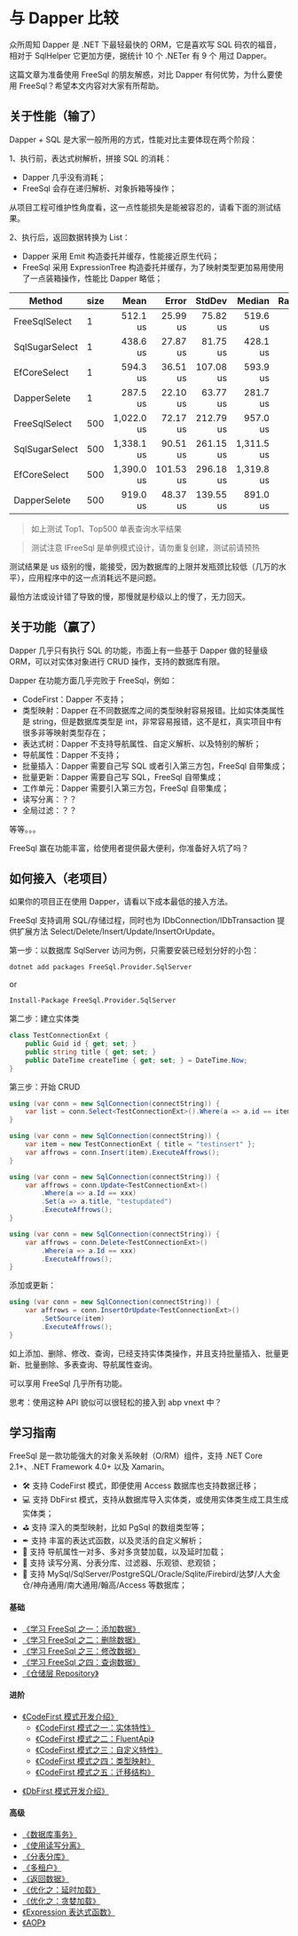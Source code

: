 # 与 Dapper 比较

众所周知 Dapper 是 .NET 下最轻最快的 ORM，它是喜欢写 SQL 码农的福音，相对于 SqlHelper 它更加方便，据统计 10 个 .NETer 有 9 个 用过 Dapper。

这篇文章为准备使用 FreeSql 的朋友解惑，对比 Dapper 有何优势，为什么要使用 FreeSql？希望本文内容对大家有所帮助。

## 关于性能（输了）

Dapper + SQL 是大家一般所用的方式，性能对比主要体现在两个阶段：

1、执行前，表达式树解析，拼接 SQL 的消耗：

- Dapper 几乎没有消耗；
- FreeSql 会存在递归解析、对象拆箱等操作；

从项目工程可维护性角度看，这一点性能损失是能被容忍的，请看下面的测试结果。

2、执行后，返回数据转换为 List：

- Dapper 采用 Emit 构造委托并缓存，性能接近原生代码；
- FreeSql 采用 ExpressionTree 构造委托并缓存，为了映射类型更加易用使用了一点装箱操作，性能比 Dapper 略低；

| Method         | size |       Mean |     Error |    StdDev |     Median | Rank |
| -------------- | ---- | ---------: | --------: | --------: | ---------: | ---: |
| FreeSqlSelect  | 1    |   512.1 us |  25.99 us |  75.82 us |   519.6 us |    3 |
| SqlSugarSelect | 1    |   438.6 us |  27.87 us |  81.75 us |   428.1 us |    2 |
| EfCoreSelect   | 1    |   594.3 us |  36.51 us | 107.08 us |   593.9 us |    4 |
| DapperSelete   | 1    |   287.5 us |  22.10 us |  63.77 us |   281.7 us |    1 |
| FreeSqlSelect  | 500  | 1,022.0 us |  72.17 us | 212.79 us |   957.0 us |    6 |
| SqlSugarSelect | 500  | 1,338.1 us |  90.51 us | 261.15 us | 1,311.5 us |    7 |
| EfCoreSelect   | 500  | 1,390.0 us | 101.53 us | 296.18 us | 1,319.8 us |    7 |
| DapperSelete   | 500  |   919.0 us |  48.37 us | 139.55 us |   891.0 us |    5 |

> 如上测试 Top1、Top500 单表查询水平结果

> 测试注意 IFreeSql 是单例模式设计，请勿重复创建，测试前请预热

测试结果是 us 级别的慢，能接受，因为数据库的上限并发瓶颈比较低（几万的水平），应用程序中的这一点消耗远不是问题。

最怕方法或设计错了导致的慢，那慢就是秒级以上的慢了，无力回天。

## 关于功能（赢了）

Dapper 几乎只有执行 SQL 的功能，市面上有一些基于 Dapper 做的轻量级 ORM，可以对实体对象进行 CRUD 操作，支持的数据库有限。

Dapper 在功能方面几乎完败于 FreeSql，例如：

- CodeFirst：Dapper 不支持；
- 类型映射：Dapper 在不同数据库之间的类型映射容易报错。比如实体类属性是 string，但是数据库类型是 int，非常容易报错，这不是杠，真实项目中有很多非等映射类型存在；
- 表达式树：Dapper 不支持导航属性、自定义解析、以及特别的解析；
- 导航属性：Dapper 不支持；
- 批量插入：Dapper 需要自己写 SQL 或者引入第三方包，FreeSql 自带集成；
- 批量更新：Dapper 需要自己写 SQL，FreeSql 自带集成；
- 工作单元：Dapper 需要引入第三方包，FreeSql 自带集成；
- 读写分离：？？
- 全局过滤：？？

等等。。。

FreeSql 赢在功能丰富，给使用者提供最大便利，你准备好入坑了吗？

## 如何接入（老项目）

如果你的项目正在使用 Dapper，请看以下成本最低的接入方法。

FreeSql 支持调用 SQL/存储过程，同时也为 IDbConnection/IDbTransaction 提供扩展方法 Select/Delete/Insert/Update/InsertOrUpdate。

第一步：以数据库 SqlServer 访问为例，只需要安装已经划分好的小包：

```bash
dotnet add packages FreeSql.Provider.SqlServer
```

or

```bash
Install-Package FreeSql.Provider.SqlServer
```

第二步：建立实体类

```c#
class TestConnectionExt {
    public Guid id { get; set; }
    public string title { get; set; }
    public DateTime createTime { get; set; } = DateTime.Now;
}
```

第三步：开始 CRUD

```c#
using (var conn = new SqlConnection(connectString)) {
    var list = conn.Select<TestConnectionExt>().Where(a => a.id == item.id).ToList();
}

using (var conn = new SqlConnection(connectString)) {
    var item = new TestConnectionExt { title = "testinsert" };
    var affrows = conn.Insert(item).ExecuteAffrows();
}

using (var conn = new SqlConnection(connectString)) {
    var affrows = conn.Update<TestConnectionExt>()
        .Where(a => a.Id == xxx)
        .Set(a => a.title, "testupdated")
        .ExecuteAffrows();
}

using (var conn = new SqlConnection(connectString)) {
    var affrows = conn.Delete<TestConnectionExt>()
        .Where(a => a.Id == xxx)
        .ExecuteAffrows();
}
```

添加或更新：

```c#
using (var conn = new SqlConnection(connectString)) {
    var affrows = conn.InsertOrUpdate<TestConnectionExt>()
        .SetSource(item)
        .ExecuteAffrows();
}
```

如上添加、删除、修改、查询，已经支持实体类操作，并且支持批量插入、批量更新、批量删除、多表查询、导航属性查询。

可以享用 FreeSql 几乎所有功能。

思考：使用这种 API 貌似可以很轻松的接入到 abp vnext 中？

## 学习指南

FreeSql 是一款功能强大的对象关系映射（O/RM）组件，支持 .NET Core 2.1+、.NET Framework 4.0+ 以及 Xamarin。

- 🛠 支持 CodeFirst 模式，即便使用 Access 数据库也支持数据迁移；
- 💻 支持 DbFirst 模式，支持从数据库导入实体类，或使用实体类生成工具生成实体类；
- ⛳ 支持 深入的类型映射，比如 PgSql 的数组类型等；
- ✒ 支持 丰富的表达式函数，以及灵活的自定义解析；
- 🏁 支持 导航属性一对多、多对多贪婪加载，以及延时加载；
- 📃 支持 读写分离、分表分库、过滤器、乐观锁、悲观锁；
- 🌳 支持 MySql/SqlServer/PostgreSQL/Oracle/Sqlite/Firebird/达梦/人大金仓/神舟通用/南大通用/翰高/Access 等数据库；

#### 基础

- [《学习 FreeSql 之一：添加数据》](../guide/insert.md)
- [《学习 FreeSql 之二：删除数据》](../guide/delete.md)
- [《学习 FreeSql 之三：修改数据》](../guide/update.md)
- [《学习 FreeSql 之四：查询数据》](../guide/select.md)
- [《仓储层 Repository》](../guide/repository.md)

#### 进阶

- [《CodeFirst 模式开发介绍》](../guide/code-first.md)
  - [《CodeFirst 模式之一：实体特性》](../guide/entity-attribute.md)
  - [《CodeFirst 模式之二：FluentApi》](../guide/fluent-api.md)
  - [《CodeFirst 模式之三：自定义特性》](../guide/custom-attribute.md)
  - [《CodeFirst 模式之四：类型映射》](../guide/type-mapping.md)
  - [《CodeFirst 模式之五：迁移结构》](../guide/code-first.md#迁移结构)

* [《DbFirst 模式开发介绍》](../guide/db-first.md)

#### 高级

- [《数据库事务》](../guide/transaction.md)
- [《使用读写分离》](../guide/read-write-splitting.md)
- [《分表分库》](../guide/sharding.md)
- [《多租户》](../guide/multi-tenancy.md)
- [《返回数据》](../guide/select-return-data.md)
- [《优化之：延时加载》](../guide/select-lazy-loading.md)
- [《优化之：贪婪加载》](../guide/select-include.md)
- [《Expression 表达式函数》](../guide/expression-function.md)
- [《AOP》](../guide/aop.md)
